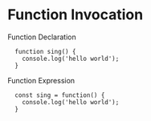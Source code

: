 # Function Invocation

Function Declaration

```
  function sing() {
    console.log('hello world');
  }

```

Function Expression

```
  const sing = function() {
    console.log('hello world');
  }

```
